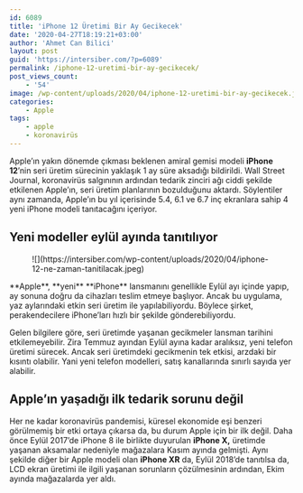 ```yaml
---
id: 6089
title: 'iPhone 12 Üretimi Bir Ay Gecikecek'
date: '2020-04-27T18:19:21+03:00'
author: 'Ahmet Can Bilici'
layout: post
guid: 'https://intersiber.com/?p=6089'
permalink: /iphone-12-uretimi-bir-ay-gecikecek/
post_views_count:
    - '54'
image: /wp-content/uploads/2020/04/iphone-12-uretimi-bir-ay-gecikecek.jpeg
categories:
    - Apple
tags:
    - apple
    - koronavirüs
---
```


Apple’ın yakın dönemde çıkması beklenen amiral gemisi modeli **iPhone 12**’nin seri üretim sürecinin yaklaşık 1 ay süre aksadığı bildirildi. Wall Street Journal, koronavirüs salgınının ardından tedarik zinciri ağı ciddi şekilde etkilenen Apple’ın, seri üretim planlarının bozulduğunu aktardı. Söylentiler aynı zamanda, Apple’ın bu yıl içerisinde 5.4, 6.1 ve 6.7 inç ekranlara sahip 4 yeni iPhone modeli tanıtacağını içeriyor.

## Yeni modeller eylül ayında tanıtılıyor

<figure class="wp-block-image size-large">![](https://intersiber.com/wp-content/uploads/2020/04/iphone-12-ne-zaman-tanitilacak.jpeg)</figure>**Apple**, **yeni** **iPhone** lansmanını genellikle Eylül ayı içinde yapıp, ay sonuna doğru da cihazları teslim etmeye başlıyor. Ancak bu uygulama, yaz aylarındaki etkin seri üretim ile yapılabiliyordu. Böylece şirket, perakendecilere iPhone’ları hızlı bir şekilde gönderebiliyordu.

Gelen bilgilere göre, seri üretimde yaşanan gecikmeler lansman tarihini etkilemeyebilir. Zira Temmuz ayından Eylül ayına kadar aralıksız, yeni telefon üretimi sürecek. Ancak seri üretimdeki gecikmenin tek etkisi, arzdaki bir kısıntı olabilir. Yani yeni telefon modelleri, satış kanallarında sınırlı sayıda yer alabilir.

## Apple’ın yaşadığı ilk tedarik sorunu değil

Her ne kadar koronavirüs pandemisi, küresel ekonomide eşi benzeri görülmemiş bir etki ortaya çıkarsa da, bu durum Apple için bir ilk değil. Daha önce Eylül 2017’de iPhone 8 ile birlikte duyurulan **iPhone X,** üretimde yaşanan aksamalar nedeniyle mağazalara Kasım ayında gelmişti. Aynı şekilde diğer bir Apple modeli olan **iPhone XR** da, Eylül 2018’de tanıtılsa da, LCD ekran üretimi ile ilgili yaşanan sorunların çözülmesinin ardından, Ekim ayında mağazalarda yer aldı.